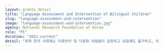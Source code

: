```yaml
---
layout: grants_detail
title: "Language Assessment and Intervention of Bilingual Children"
slug: "language-assessment-and-intervention"
image: "language-assessment-and-intervention.jpg"
agency: National Research Foundation of Korea
role: "PI"
duration: "2021-current"
detail: "현재 한국 사회에는 이중언어 및 다문화 아동들이 급증하고 있음에도 불구하고, 이중언어 아동들의 언어적 어려움의 원인에 대해 이론적으로 심층적인 분석을 하고 이를 토대로 임상에서 직접적으로 활용될 수 있는 언어 평가 방법 및 중재 기법에 대해 소개하고 있는 서적은 전무함. 즉, 언어치료실에 의뢰되고 있는 이중언어 아동들이 급증하고 있는 현실에서 임상 현장의 전문가들이 이중언어 아동의 언어능력 평가 및 중재에 참고할 수 있는 전문서적의 수요는 높아지고 있는 반면, 실제 출판계에서는 이러한 수요를 충족시키지 못하고 있음.이중언어 아동의 언어발달양상은 단일언어 아동과 다르기 때문에 이중언어 아동은 종종 언어장애로 잘못 진단되거나, 또는 언어장애가 있음에도 불구하고 두 언어에 노출되어서 언어발달이 다소 늦는 것으로 오인될 위험이 있음. 이중언어 아동의 언어능력이 단순히 언어적 경험의 차이에 기인한 것인지, 기저의 언어발달 기제의 결함에 기인한 것인지 감별진단 하는 것이 매우 중요함에도, 현재 언어치료 전문가들이 임상현장에서 참고하여 사용할 수 있는 이중언어 평가 및 중재 관련 전문서적이 국내에는 전무함. 현재 한국 사회는 이중언어 아동의 언어문제에 체계적이고 전문적으로 접근하기 위하여 임상현장에서 즉시 적용이 가능한 전문서적이 필요한 시기임. 본 저서는 언어병리학의 이론적 토대를 기초로, 학문적으로는 교수자 및 학생들이 이중언어 아동의 언어 발달의 특징을 정확히 파악하고, 이들을 위한 평가 및 중재 전략을 이해하도록 하며, 나아가 전문가들이 임상 현장에서 이중언어 아동의 언어평가를 의뢰받았을 때 바로 활용할 수 있는 근거기반의 실질적 도구를 저술하는 것을 목표로 함. 이를 위하여 본 저서는 이중언어 아동의 언어능력 평가 및 중재에 관한 선행연구 및 실제 사례들을 광범위하고 면밀하게 조사 및 검토하여, 근거기반(evidence-based)의 최상의 평가 및 중재기법을 제시하고 실제적 예시를 보여주고자 함."
---
```

